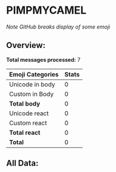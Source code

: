# PIMPMYCAMEL

*Note GitHub breaks display of some emoji*

## Overview:

**Total messages processed:** 7

Emoji Categories | Stats
-------|--------
Unicode in body | 0
Custom in Body | 0
**Total body** | 0
Unicode react | 0
Custom react | 0
**Total react** | 0
**Total** | 0

## All Data:

